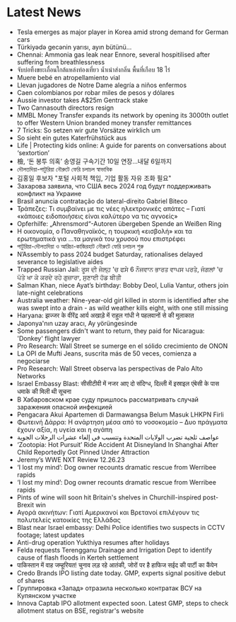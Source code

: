 # Latest News
-  Tesla emerges as major player in Korea amid strong demand for German cars
-  Türkiyədə gecənin yarısı, ayın bütünü...
-  Chennai: Ammonia gas leak near Ennore, several hospitilised after suffering from breathlessness
-  จับบ่อทิ้งขยะเถื่อนใกล้แหล่งท่องเที่ยว น้ำเน่าส่งกลิ่น พื้นที่เกือบ 18 ไร่
-  Muere bebé en atropellamiento vial
-  Llevan jugadores de Notre Dame alegría a niños enfermos
-  Caen colombianos por robar miles de pesos y dólares
-  Aussie investor takes A$25m Gentrack stake
-  Two Cannasouth directors resign
-  MMBL Money Transfer expands its network by opening its 3000th outlet to offer Western Union branded money transfer remittances
-  7 Tricks: So setzen wir gute Vorsätze wirklich um
-  So sieht ein gutes Katerfrühstück aus
-  Life | Protecting kids online: A guide for parents on conversations about ‘sextortion’
-  檢, ‘돈 봉투 의혹’ 송영길 구속기간 10일 연장…내달 6일까지
-  দৌলতদিয়া-পাটুরিয়া নৌরুটে ফেরি চলাচল স্বাভাবিক
-  김홍일 후보자 "포털 사회적 책임, 기업 활동 자유 조화 필요"
-  Захарова заявила, что США весь 2024 год будут поддерживать конфликт на Украине
-  Brasil anuncia contratação do lateral-direito Gabriel Biteco
-  Τράπεζες: Τι συμβαίνει με τις νέες ηλεκτρονικές απάτες – Γιατί «κάποιες ειδοποιήσεις είναι καλύτερο να τις αγνοείς»
-  Opferhilfe: „Ahrensmord“-Autoren übergeben Spende an Weißen Ring
-  Η οικονομία, ο Παναθηναϊκός, η τουρκική «εισβολή» και τα ερωτηματικά για …τα μαγικά του χρυσού που επιστρέφει
-  পাটুরিয়া-দৌলতদিয়া ও আরিচা-কাজিরহাট নৌরুটে ফেরি চলাচল শুরু
-  N’Assembly to pass 2024 budget Saturday, rationalises delayed severance to legislative aides
-  Trapped Russian Jail: ਰੂਸ ਦੀ ਜੇਲ੍ਹ 'ਚ ਫਸੇ 6 ਨੌਜਵਾਨ ਭਾਰਤ ਵਾਪਸ ਪਰਤੇ, ਜੰਗਲਾਂ 'ਚ ਪੱਤੇ ਖਾ ਕੇ ਕਰਦੇ ਰਹੇ ਗੁਜ਼ਾਰਾ, ਸੁਣਾਈ ਹੱਡ ਬੀਤੀ
-  Salman Khan, niece Ayat’s birthday: Bobby Deol, Lulia Vantur, others join late-night celebrations
-  Australia weather: Nine-year-old girl killed in storm is identified after she was swept into a drain - as wild weather kills eight, with one still missing
-  Haryana: झज्जर के वीरेंद्र आर्य अखाड़े में राहुल गांधी ने पहलवानों से की मुलाकात
-  Japonya'nın uzay aracı, Ay yörüngesinde
-  Some passengers didn't want to return, they paid for Nicaragua: 'Donkey' flight lawyer
-  Pro Research: Wall Street se sumerge en el sólido crecimiento de ONON
-  La OPI de Mufti Jeans, suscrita más de 50 veces, comienza a negociarse
-  Pro Research: Wall Street observa las perspectivas de Palo Alto Networks
-  Israel Embassy Blast: सीसीटीवी में नजर आए दो संदिग्ध, दिल्ली में इस्राइल एंबेसी के पास धमाके की मिली थी सूचना
-  В Хабаровском крае суду пришлось рассматривать случай заражения опасной инфекцией
-  Pengacara Akui Apartemen di Darmawangsa Belum Masuk LHKPN Firli
-  Φωτεινή Δάρρα: Η ανάρτηση μέσα από το νοσοκομείο – Δυο πράγματα έχουν αξία, η υγεία και η αγάπη
-  عواصف ثلجية تضرب الولايات المتحدة وتتسبب في إلغاء عشرات الرحلات الجوية
-  ‘Zootopia: Hot Pursuit’ Ride Accident At Disneyland In Shanghai After Child Reportedly Got Pinned Under Attraction
-  Jeremy’s WWE NXT Review 12.26.23
-  ‘I lost my mind’: Dog owner recounts dramatic rescue from Werribee rapids
-  ‘I lost my mind’: Dog owner recounts dramatic rescue from Werribee rapids
-  Pints of wine will soon hit Britain's shelves in Churchill-inspired post-Brexit win
-  Αγορά ακινήτων: Γιατί Αμερικανοί και Βρετανοί επιλέγουν τις πολυτελείς κατοικίες της Ελλάδας
-  Blast near Israel embassy: Delhi Police identifies two suspects in CCTV footage; latest updates
-  Anti-drug operation Yukthiya resumes after holidays
-  Felda requests Terengganu Drainage and Irrigation Dept to identify cause of flash floods in Kerteh settlement
-  पाकिस्तान में वाह जम्हूरियत! चुनाव लड़ रहे आतंकी, जोरों पर है हाफिज सईद की पार्टी का कैंपेन
-  Credo Brands IPO listing date today. GMP, experts signal positive debut of shares
-  Группировка «Запад» отразила несколько контратак ВСУ на Купянском участке
-  Innova Captab IPO allotment expected soon. Latest GMP, steps to check allotment status on BSE, registrar's website
